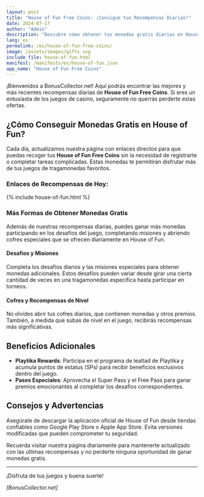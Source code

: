 ```yaml
---
layout: post
title: "House of Fun Free Coins: ¡Consigue tus Recompensas Diarias!"
date: 2024-07-17
author: "Admin"
description: "Descubre cómo obtener tus monedas gratis diarias en House of Fun y disfruta de las mejores recompensas sin complicaciones."
lang: es
permalink: /es/house-of-fun-free-coins/
image: /assets/images/gifts.svg
include_file: house-of-fun.html
manifest: /manifests/es/house-of-fun.json
app_name: "House of Fun Free Coins"
---
```


¡Bienvenidos a BonusCollector.net! Aquí podrás encontrar las mejores y más recientes recompensas diarias de **House of Fun Free Coins**. Si eres un entusiasta de los juegos de casino, seguramente no querrás perderte estas ofertas.

## ¿Cómo Conseguir Monedas Gratis en House of Fun?

Cada día, actualizamos nuestra página con enlaces directos para que puedas recoger tus **House of Fun Free Coins** sin la necesidad de registrarte o completar tareas complicadas. Estas monedas te permitirán disfrutar más de tus juegos de tragamonedas favoritos.

### Enlaces de Recompensas de Hoy:

{% include house-of-fun.html %}

### Más Formas de Obtener Monedas Gratis

Además de nuestras recompensas diarias, puedes ganar más monedas participando en los desafíos del juego, completando misiones y abriendo cofres especiales que se ofrecen diariamente en House of Fun.

#### Desafíos y Misiones

Completa los desafíos diarios y las misiones especiales para obtener monedas adicionales. Estos desafíos pueden variar desde girar una cierta cantidad de veces en una tragamonedas específica hasta participar en torneos.

#### Cofres y Recompensas de Nivel

No olvides abrir tus cofres diarios, que contienen monedas y otros premios. También, a medida que subas de nivel en el juego, recibirás recompensas más significativas.

## Beneficios Adicionales

- **Playtika Rewards**: Participa en el programa de lealtad de Playtika y acumula puntos de estatus (SPs) para recibir beneficios exclusivos dentro del juego.
- **Pases Especiales**: Aprovecha el Super Pass y el Free Pass para ganar premios emocionantes al completar los desafíos correspondientes.

## Consejos y Advertencias

Asegúrate de descargar la aplicación oficial de House of Fun desde tiendas confiables como Google Play Store o Apple App Store. Evita versiones modificadas que pueden comprometer tu seguridad.

Recuerda visitar nuestra página diariamente para mantenerte actualizado con las últimas recompensas y no perderte ninguna oportunidad de ganar monedas gratis.

---

¡Disfruta de tus juegos y buena suerte!

*[BonusCollector.net]*